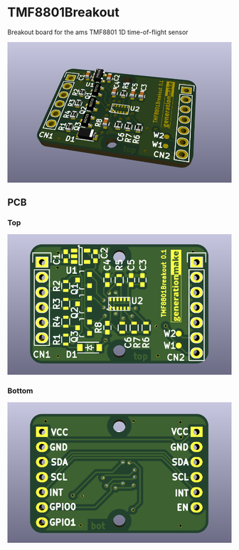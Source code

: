 # TMF8801Breakout
Breakout board for the ams TMF8801 1D time-of-flight sensor

![TMF8801Breakout rendering](docs/images/TMF8801Breakout_rendering.png)

## PCB

### Top

![TMF8801Breakout PCB top](docs/images/TMF8801Breakout_top.png)

### Bottom

![TMF8801Breakout PCB bot](docs/images/TMF8801Breakout_bot.png)

